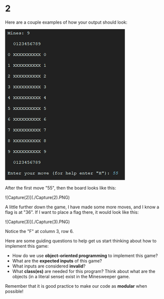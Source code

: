 # 2

Here are a couple examples of how your output should look:

![Capture](../../../.gitbook/assets/capture.PNG)

After the first move "55", then the board looks like this:

!\[Capture\(2\)\]\(./Capture\(2\).PNG\)

A little further down the game, I have made some more moves, and I know a flag is at "36". If I want to place a flag there, it would look like this:

!\[Capture\(3\)\]\(./Capture\(3\).PNG\)

Notice the "F" at column 3, row 6.

Here are some guiding questions to help get us start thinking about how to implement this game:

* How do we use **object-oriented programming** to implement this game? 
* What are the **expected inputs** of this game? 
* What inputs are considered **invalid**?
* What **class\(es\)** are needed for this program? Think about what are the objects \(in a literal sense\) exist in the Minesweeper game. 

Remember that it is good practice to make our code as **modular** when possible!

